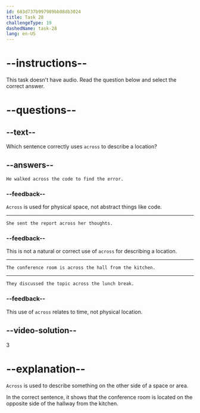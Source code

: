 ```yaml
---
id: 683d737b997989bb08db3024
title: Task 28
challengeType: 19
dashedName: task-28
lang: en-US
---
```


# --instructions--

This task doesn't have audio. Read the question below and select the correct answer.

# --questions--

## --text--

Which sentence correctly uses `across` to describe a location?

## --answers--

`He walked across the code to find the error.`

### --feedback--

`Across` is used for physical space, not abstract things like code.

---

`She sent the report across her thoughts.`

### --feedback--

This is not a natural or correct use of `across` for describing a location.

---

`The conference room is across the hall from the kitchen.`

---

`They discussed the topic across the lunch break.`

### --feedback--

This use of `across` relates to time, not physical location.

## --video-solution--

3

# --explanation--

`Across` is used to describe something on the other side of a space or area.

In the correct sentence, it shows that the conference room is located on the opposite side of the hallway from the kitchen.
